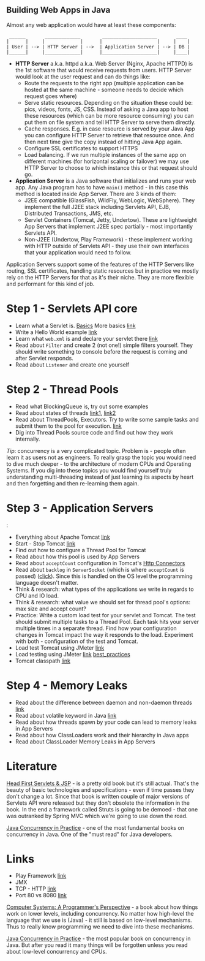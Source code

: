Building Web Apps in Java
-------------------------

Almost any web application would have at least these components:

```
 ______       _____________        ____________________       ____
|      |     |             |      |                    |     |    |
| User | --> | HTTP Server | -->  | Application Server | --> | DB |
|______|     |_____________|      |____________________|     |____|
```

* **HTTP Server** a.k.a. httpd a.k.a. Web Server (Nginx, Apache HTTPD) is the 1st software that would receive requests 
from users. HTTP Server would look at the user request and can do things like:
   * Route the requests to the right app (multiple application can be hosted at the same machine - someone needs to 
   decide which request goes where)
   * Serve static resources. Depending on the situation these could be: pics, videos, fonts, JS, CSS. Instead of asking 
   a Java app to host these resources (which can be more resource consuming) you can put them on file system and tell 
   HTTP Server to serve them directly.
   * Cache responses. E.g. in case resource is served by your Java App you can configure HTTP Server to retrieve that 
   resource once. And then next time give the copy instead of hitting Java App again.
   * Configure SSL certificates to support HTTPS
   * Load balancing. If we run multiple instances of the same app on different machines (for horizontal scaling or 
   failover) we may use HTTP Server to choose to which instance this or that request should go. 
* **Application Server** is a Java software that initializes and runs your web app. Any Java program has to have `main()` 
method - in this case this method is located inside App Server. There are 3 kinds of them:
   * J2EE compatible (GlassFish, WildFly, WebLogic, WebSphere). They implement the full J2EE stack including 
   Servlets API, EJB, Distributed Transactions, JMS, etc.
   * Servlet Containers (Tomcat, Jetty, Undertow). These are lightweight App Servers that implement J2EE spec 
   partially - most importantly Servlets API.
   * Non-J2EE (Undertow, Play Framework) - these implement working with HTTP outside of Servlets API - they use 
   their own interfaces that your application would need to follow.

Application Servers support some of the features of the HTTP Servers like routing, SSL certificates, handling static 
resources but in practice we mostly rely on the HTTP Servers for that as it's their niche. They are more flexible and 
performant for this kind of job.

# Step 1 - Servlets API core

* Learn what a Servlet is. [Basics](https://www.javacodegeeks.com/2012/11/basics-about-servlets.html) 
  More basics [link](http://tutorials.jenkov.com/java-servlets/index.html)
* Write a Hello World example [link](https://medium.com/@backslash112/create-maven-project-with-servlet-in-intellij-idea-2018-be0d673bd9af)
* Learn what `web.xml` is and declare your servlet there [link](http://tutorials.jenkov.com/java-servlets/web-xml.html)
* Read about `Filter` and create 2 (not one!) simple filters yourself. They should write something to console before 
the request is coming and after Servlet responds.
* Read about `Listener` and create one yourself

# Step 2 - Thread Pools

* Read what BlockingQueue is, try out some examples
* Read about states of threads [link1](https://docs.oracle.com/javase/7/docs/api/java/lang/Thread.State.html),
[link2](./articles/threads.md)
* Read about ThreadPools, Executors. Try to write some sample tasks and submit them to the pool for execution. [link](https://www.baeldung.com/thread-pool-java-and-guava) 
* Dig into Thread Pools source code and find out how they work internally.

*Tip*: concurrency is a very complicated topic. Problem is - people often learn it as users not as engineers. To really 
grasp the topic you would need to dive much deeper - to the architecture of modern CPUs and Operating Systems. If you
dig into these topics you would find yourself truly understanding multi-threading instead of just learning its
aspects by heart and then forgetting and then re-learning them again. 

# Step 3 - Application Servers
:
* Everything about Apache Tomcat [link](https://www.mulesoft.com/tcat/understanding-apache-tomcat)
* Start - Stop Tomcat [link](https://www.oreilly.com/library/view/tomcat-the-definitive/9780596101060/ch01s02.html)
* Find out how to configure a Thread Pool for Tomcat
* Read about how this pool is used by App Servers
* Read about `acceptCount` configuration in Tomcat's [Http Connectors](https://tomcat.apache.org/tomcat-8.0-doc/config/http.html)
* Read about `backlog` in `ServerSocket` (which is where `acceptCount` is passed) ([click](https://notes.shichao.io/unp/ch4/#listen-function)). 
Since this is handled on the OS level the programming language doesn't matter.
* Think & research: what types of the applications we write in regards to CPU and IO load.
* Think & research: what value we should set for thread pool's options: max size and accept count?
* Practice: Write a custom load test for your servlet and Tomcat. The test should submit multiple tasks to a Thread 
Pool. Each task hits your server multiple times in a separate thread. Find how your configuration changes in Tomcat
impact the way it responds to the load. Experiment with both - configuration of the test and Tomcat. 
* Load test Tomcat using JMeter [link](https://dzone.com/articles/how-to-load-test-tomcat-servers)
* Load testing using JMeter [link](https://dzone.com/articles/jmeter-performance-and-load-testing) [best_practices](https://jmeter.apache.org/usermanual/best-practices.html)
* Tomcat classpath [link](https://www.mulesoft.com/tcat/tomcat-classpath)

# Step 4 - Memory Leaks

* Read about the difference between daemon and non-daemon threads [link](https://beginnersbook.com/2015/01/daemon-thread-in-java-with-example/)
* Read about volatile keyword in Java [link](https://www.geeksforgeeks.org/volatile-keyword-in-java/)
* Read about how threads spawn by your code can lead to memory leaks in App Servers
* Read about how ClassLoaders work and their hierarchy in Java apps
* Read about ClassLoader Memory Leaks in App Servers

# Literature

[Head First Servlets & JSP](http://shop.oreilly.com/product/9780596516680.do) - is a pretty old book but it's still 
actual. That's the beauty of basic technologies and specifications - even if time passes they don't change a lot. Since
that book is written couple of major versions of Servlets API were released but they don't obsolete the information in 
the book. In the end a framework called Struts is going to be demoed - that one was outranked by Spring MVC which we're 
going to use down the road.

[Java Concurrency in Practice](http://amzn.to/1jyE5Kx) - one of the most fundamental books on concurrency in Java. 
One of the "must read" for Java developers.

# Links
* Play Framework [link](https://www.lightbend.com/blog/why-is-play-framework-so-fast)
* JMX
* TCP - HTTP [link](https://www.google.com/url?q=https://www.quora.com/What-is-the-difference-between-HTTP-protocol-and-TCP-protocol&sa=D&source=hangouts&ust=1548764098410000&usg=AFQjCNGaZ8yQMc5tdhpWdqgGkTkL48mdvg)
* Port 80 vs 8080 [link](https://stackoverflow.com/questions/17313661/apache-httpd-vs-tomcat-7-port-80-vs-port-8080)
  
  
[Computer Systems: A Programmer's Perspective](https://www.amazon.com/Computer-Systems-Programmers-Perspective-3rd/dp/013409266X) - 
a book about how things work on lower levels, including concurrency. No matter how high-level
the language that we use is (Java) - it still is based on low-level mechanisms. Thus to really know programming we
need to dive into these mechanisms.

[Java Concurrency in Practice](http://amzn.to/1jyE5Kx) - the most popular book on concurrency in Java. But after you 
read it many things will be forgotten unless you read about low-level concurrency and CPUs.
